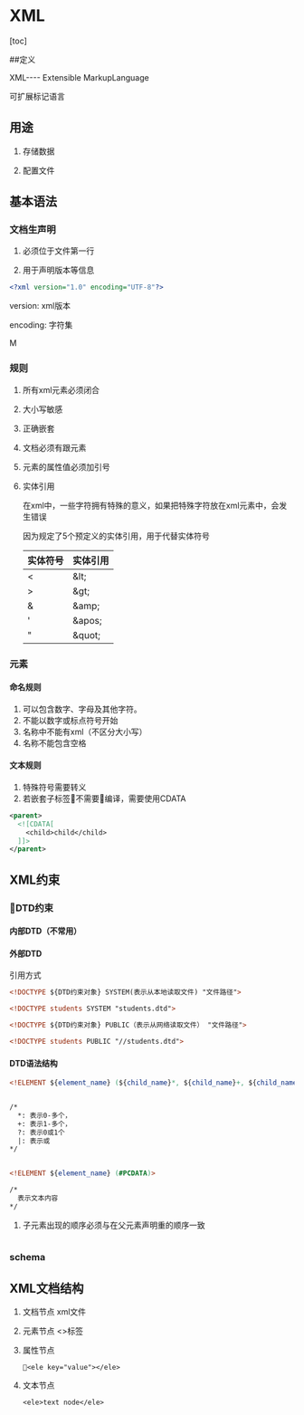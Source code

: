# XML
[toc]


##定义

XML---- Extensible MarkupLanguage

可扩展标记语言



## 用途

1. 存储数据

2. 配置文件


## 基本语法


### 文档生声明

1. 必须位于文件第一行

2. 用于声明版本等信息

```XML
<?xml version="1.0" encoding="UTF-8"?>
```
version: xml版本

encoding: 字符集

M
### 规则
1. 所有xml元素必须闭合

2. 大小写敏感

3. 正确嵌套

4. 文档必须有跟元素

5. 元素的属性值必须加引号

6. 实体引用

    在xml中，一些字符拥有特殊的意义，如果把特殊字符放在xml元素中，会发生错误

    因为规定了5个预定义的实体引用，用于代替实体符号

    |实体符号|实体引用|
    |----|----|
    |<|\&lt;|
    |>|\&gt;|
    |&|\&amp;|
    |'|\&apos;|
    |"|\&quot;|

### 元素

#### 命名规则

1. 可以包含数字、字母及其他字符。
2. 不能以数字或标点符号开始
3. 名称中不能有xml（不区分大小写）
4. 名称不能包含空格


#### 文本规则

1. 特殊符号需要转义
2. 若嵌套子标签不需要编译，需要使用CDATA
```XML
<parent>
  <![CDATA[
    <child>child</child>
  ]]>
</parent>
```


## XML约束

### DTD约束
#### 内部DTD（不常用）
#### 外部DTD
引用方式

```xml
<!DOCTYPE ${DTD约束对象} SYSTEM(表示从本地读取文件) "文件路径">

<!DOCTYPE students SYSTEM "students.dtd">

<!DOCTYPE ${DTD约束对象} PUBLIC（表示从网络读取文件） "文件路径">

<!DOCTYPE students PUBLIC "//students.dtd">
```

#### DTD语法结构

```dtd
<!ELEMENT ${element_name} (${child_name}*, ${child_name}+, ${child_name}?, (child_a|child_b))>


/*
  *: 表示0-多个，
  +: 表示1-多个，
  ?: 表示0或1个
  |: 表示或
*/


<!ELEMENT ${element_name} (#PCDATA)>

/*
  表示文本内容
*/

```

1. 子元素出现的顺序必须与在父元素声明重的顺序一致


```dtd

```
### schema



## XML文档结构

1. 文档节点
    xml文件

2. 元素节点
    <>标签

3. 属性节点
    ```
    <ele key="value"></ele>
    ```
4. 文本节点
    ```
    <ele>text node</ele>
    ```
